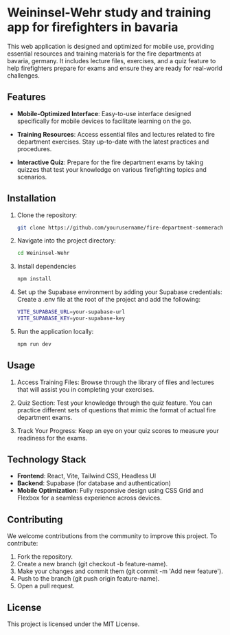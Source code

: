 # Weininsel-Wehr study and training app for firefighters in bavaria

This web application is designed and optimized for mobile use, providing essential resources and training materials for the fire departments at bavaria, germany. 
It includes lecture files, exercises, and a quiz feature to help firefighters prepare for exams and ensure they are ready for real-world challenges.

## Features

- **Mobile-Optimized Interface**: Easy-to-use interface designed specifically for mobile devices to facilitate learning on the go.
  
- **Training Resources**: Access essential files and lectures related to fire department exercises. Stay up-to-date with the latest practices and procedures.

- **Interactive Quiz**: Prepare for the fire department exams by taking quizzes that test your knowledge on various firefighting topics and scenarios.

## Installation

1. Clone the repository:
   ```bash
   git clone https://github.com/yourusername/fire-department-sommerach-app.git

2. Navigate into the project directory:
    ```bash
    cd Weininsel-Wehr

3. Install dependencies
    ```bash
    npm install

4. Set up the Supabase environment by adding your Supabase credentials:
    Create a .env file at the root of the project and add the following:
    ```bash
    VITE_SUPABASE_URL=your-supabase-url
    VITE_SUPABASE_KEY=your-supabase-key

5. Run the application locally:
    ```bash
    npm run dev

## Usage

1. Access Training Files: Browse through the library of files and lectures that will assist you in completing your exercises.

2. Quiz Section: Test your knowledge through the quiz feature. You can practice different sets of questions that mimic the format of actual fire department exams.

3. Track Your Progress: Keep an eye on your quiz scores to measure your readiness for the exams.

## Technology Stack

- **Frontend**: React, Vite, Tailwind CSS, Headless UI
- **Backend**: Supabase (for database and authentication)
- **Mobile Optimization**: Fully responsive design using CSS Grid and Flexbox for a seamless experience across devices.

## Contributing

We welcome contributions from the community to improve this project. To contribute:

1. Fork the repository.
2. Create a new branch (git checkout -b feature-name).
3. Make your changes and commit them (git commit -m 'Add new feature').
4. Push to the branch (git push origin feature-name).
5. Open a pull request.

## License
This project is licensed under the MIT License.